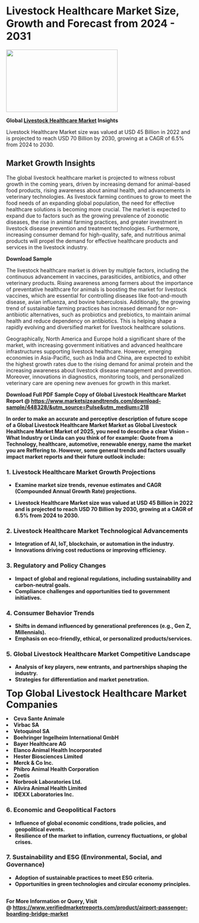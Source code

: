 <H1>Livestock Healthcare Market Size, Growth and Forecast from 2024 - 2031</H1><img class="aligncenter size-medium wp-image-584254" src="https://thirdeyenews.in/wp-content/uploads/2024/09/Global-Market-Research-300x168.jpeg" alt="" width="300" height="168" /><p><strong>Global&nbsp;<a href="https://www.marketsizeandtrends.com/download-sample/448328/&amp;utm_source=Pulse&amp;utm_medium=218">Livestock Healthcare Market</a> Insights</strong></p><p>Livestock Healthcare Market size was valued at USD 45 Billion in 2022 and is projected to reach USD 70 Billion by 2030, growing at a CAGR of 6.5% from 2024 to 2030.</p><p><h2>Market Growth Insights</h2> <p>The global livestock healthcare market is projected to witness robust growth in the coming years, driven by increasing demand for animal-based food products, rising awareness about animal health, and advancements in veterinary technologies. As livestock farming continues to grow to meet the food needs of an expanding global population, the need for effective healthcare solutions is becoming more crucial. The market is expected to expand due to factors such as the growing prevalence of zoonotic diseases, the rise in animal farming practices, and greater investment in livestock disease prevention and treatment technologies. Furthermore, increasing consumer demand for high-quality, safe, and nutritious animal products will propel the demand for effective healthcare products and services in the livestock industry.</p> <p><strong>Download Sample</strong></p> <p>The livestock healthcare market is driven by multiple factors, including the continuous advancement in vaccines, parasiticides, antibiotics, and other veterinary products. Rising awareness among farmers about the importance of preventative healthcare for animals is boosting the market for livestock vaccines, which are essential for controlling diseases like foot-and-mouth disease, avian influenza, and bovine tuberculosis. Additionally, the growing trend of sustainable farming practices has increased demand for non-antibiotic alternatives, such as probiotics and prebiotics, to maintain animal health and reduce dependency on antibiotics. This is helping shape a rapidly evolving and diversified market for livestock healthcare solutions.</p> <p>Geographically, North America and Europe hold a significant share of the market, with increasing government initiatives and advanced healthcare infrastructures supporting livestock healthcare. However, emerging economies in Asia-Pacific, such as India and China, are expected to exhibit the highest growth rates due to the rising demand for animal protein and the increasing awareness about livestock disease management and prevention. Moreover, innovations in diagnostics, monitoring tools, and personalized veterinary care are opening new avenues for growth in this market.</p> <p><strong></p><p><span class=""><strong>Download Full PDF Sample Copy of Global Livestock Healthcare Market Report</strong> @ <a href="https://www.marketsizeandtrends.com/download-sample/448328/&amp;utm_source=Pulse&amp;utm_medium=218" target="_blank">https://www.marketsizeandtrends.com/download-sample/448328/&amp;utm_source=Pulse&amp;utm_medium=218</a></span></p><p>In order to make an accurate and perceptive description of future scope of a Global&nbsp;Livestock Healthcare Market Market as Global&nbsp;Livestock Healthcare Market Market of 2025, you need to describe a clear Vision &ndash; What Industry or Linda can you think of for example: Quote from a Technology, healthcare, automotive, renewable energy, name the market you are Reffering to. However, some general trends and factors usually impact market reports and their future outlook include:</p><h3>1.&nbsp;<strong>Livestock Healthcare Market Growth Projections</strong></h3><ul><li>Examine market size trends, revenue estimates and CAGR (Compounded Annual Growth Rate) projections.</li><li><p>Livestock Healthcare Market size was valued at USD 45 Billion in 2022 and is projected to reach USD 70 Billion by 2030, growing at a CAGR of 6.5% from 2024 to 2030.</p></li></ul><h3>2.&nbsp;<strong>Livestock Healthcare Market Technological Advancements</strong></h3><ul><li>Integration of AI, IoT, blockchain, or automation in the industry.</li><li>Innovations driving cost reductions or improving efficiency.</li></ul><h3>3.&nbsp;<strong>Regulatory and Policy Changes</strong></h3><ul><li>Impact of global and regional regulations, including sustainability and carbon-neutral goals.</li><li>Compliance challenges and opportunities tied to government initiatives.</li></ul><h3>4.&nbsp;<strong>Consumer Behavior Trends</strong></h3><ul><li>Shifts in demand influenced by generational preferences (e.g., Gen Z, Millennials).</li><li>Emphasis on eco-friendly, ethical, or personalized products/services.</li></ul><h3>5.&nbsp;<strong>Global Livestock Healthcare Market Competitive Landscape</strong></h3><ul><li>Analysis of key players, new entrants, and partnerships shaping the industry.</li><li>Strategies for differentiation and market penetration.</li></ul><p data-pm-slice="1 1 []"><span style="color: inherit; font-family: inherit; font-size: 25px;">Top Global Livestock Healthcare Market Companies</span></p><div class="" data-test-id=""><p><li>Ceva Sante Animale</li><li> Virbac SA</li><li> Vetoquinol SA</li><li> Boehringer Ingelheim International GmbH</li><li> Bayer Healthcare AG</li><li> Elanco Animal Health Incorporated</li><li> Hester Biosciences Limited</li><li> Merck & Co Inc.</li><li> Phibro Animal Health Corporation</li><li> Zoetis</li><li> Norbrook Laboratories Ltd.</li><li> Alivira Animal Health Limited</li><li> IDEXX Laboratories Inc.</li></p></div><h3>6.&nbsp;<strong>Economic and Geopolitical Factors</strong></h3><ul><li>Influence of global economic conditions, trade policies, and geopolitical events.</li><li>Resilience of the market to inflation, currency fluctuations, or global crises.</li></ul><h3>7.&nbsp;<strong>Sustainability and ESG (Environmental, Social, and Governance)</strong></h3><ul><li>Adoption of sustainable practices to meet ESG criteria.</li><li>Opportunities in green technologies and circular economy principles.</li></ul><h2><strong style="font-size: 14px;">For More Information or Query, Visit @&nbsp;</strong><a style="background-color: #ffffff; font-size: 14px;" href="https://www.marketsizeandtrends.com/report/livestock-healthcare-market/" target="_blank">https://www.verifiedmarketreports.com/product/airport-passenger-boarding-bridge-market</a></h2>

